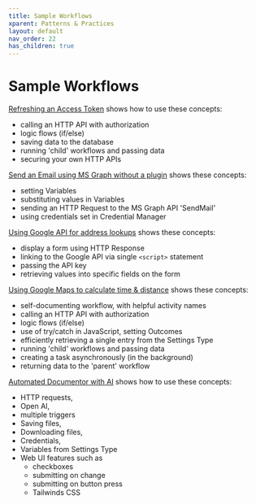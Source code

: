 ```yaml
---
title: Sample Workflows
xparent: Patterns & Practices
layout: default
nav_order: 22
has_children: true
---
```


# Sample Workflows


[Refreshing an Access Token](./accessToken.html) shows how to use these concepts:

- calling an HTTP API with authorization
- logic flows (if/else)
- saving data to the database
- running 'child' workflows and passing data
- securing your own HTTP APIs

[Send an Email using MS Graph without a plugin](./SendEmailWithoutPlugin/send-html-email-using-office-365.html) shows these concepts:
- setting Variables
- substituting values in Variables
- sending an HTTP Request to the MS Graph API 'SendMail'
- using credentials set in Credential Manager

[Using Google API for address lookups](./googleMaps.html) shows these concepts:
- display a form using HTTP Response
- linking to the Google API via single `<script>` statement
- passing the API key
- retrieving values into specific fields on the form
  

[Using Google Maps to calculate time & distance](./CallGoogleMaps.html) shows these concepts:

- self-documenting workflow, with helpful activity names
- calling an HTTP API with authorization
- logic flows (if/else)
- use of try/catch in JavaScript, setting Outcomes
- efficiently retrieving a single entry from the Settings Type 
- running 'child' workflows and passing data
- creating a task asynchronously (in the background)
- returning data to the 'parent' workflow


[Automated Documentor with AI](../23_Documentation/automatingDocCredentials.html) shows how to use these concepts:

- HTTP requests, 
- Open AI, 
- multiple triggers
- Saving files, 
- Downloading files, 
- Credentials, 
- Variables from Settings Type
- Web UI features such as
  - checkboxes
  - submitting on change 
  - submitting on button press 
  - Tailwinds CSS 


